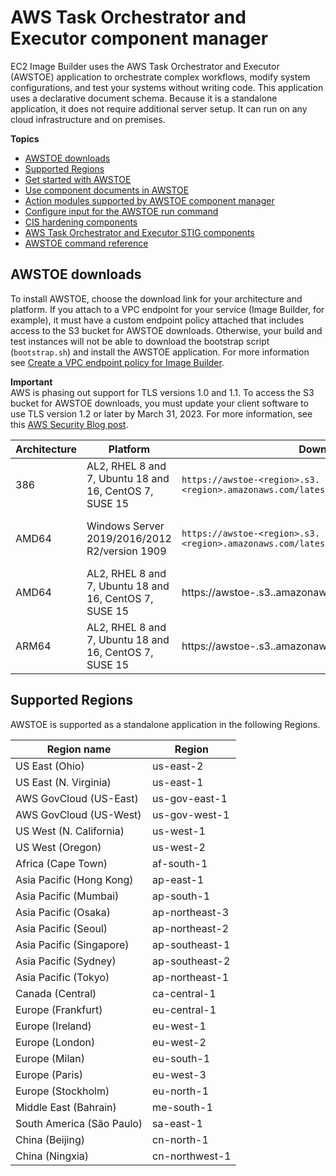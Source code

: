 # AWS Task Orchestrator and Executor component manager<a name="toe-component-manager"></a>

EC2 Image Builder uses the AWS Task Orchestrator and Executor \(AWSTOE\) application to orchestrate complex workflows, modify system configurations, and test your systems without writing code\. This application uses a declarative document schema\. Because it is a standalone application, it does not require additional server setup\. It can run on any cloud infrastructure and on premises\. 

**Topics**
+ [AWSTOE downloads](#toe-downloads)
+ [Supported Regions](#toe-supported-regions)
+ [Get started with AWSTOE](toe-get-started.md)
+ [Use component documents in AWSTOE](toe-use-documents.md)
+ [Action modules supported by AWSTOE component manager](toe-action-modules.md)
+ [Configure input for the AWSTOE run command](toe-run-config-input.md)
+ [CIS hardening components](toe-cis.md)
+ [AWS Task Orchestrator and Executor STIG components](toe-stig.md)
+ [AWSTOE command reference](toe-commands.md)

## AWSTOE downloads<a name="toe-downloads"></a>

To install AWSTOE, choose the download link for your architecture and platform\. If you attach to a VPC endpoint for your service \(Image Builder, for example\), it must have a custom endpoint policy attached that includes access to the S3 bucket for AWSTOE downloads\. Otherwise, your build and test instances will not be able to download the bootstrap script \(`bootstrap.sh`\) and install the AWSTOE application\. For more information see [Create a VPC endpoint policy for Image Builder](vpc-interface-endpoints.md#vpc-endpoint-policy)\.

**Important**  
AWS is phasing out support for TLS versions 1\.0 and 1\.1\. To access the S3 bucket for AWSTOE downloads, you must update your client software to use TLS version 1\.2 or later by March 31, 2023\. For more information, see this [AWS Security Blog post](http://aws.amazon.com/blogs/security/tls-1-2-required-for-aws-endpoints/)\.


| Architecture | Platform | Download link | Example | 
| --- | --- | --- | --- | 
|  386  |  AL2, RHEL 8 and 7, Ubuntu 18 and 16, CentOS 7, SUSE 15  | `https://awstoe-<region>.s3.<region>.amazonaws.com/latest/linux/386/awstoe`  | [https://awstoe-us-east-1.s3.us-east-1.amazonaws.com/latest/linux/386/awstoe](https://awstoe-us-east-1.s3.us-east-1.amazonaws.com/latest/linux/386/awstoe) | 
|  AMD64  |  Windows Server 2019/2016/2012 R2/version 1909  |   `https://awstoe-<region>.s3.<region>.amazonaws.com/latest/windows/amd64/awstoe.exe`  | [https://awstoe-us-east-1.s3.us-east-1.amazonaws.com/latest/windows/amd64/awstoe.exe](https://awstoe-us-east-1.s3.us-east-1.amazonaws.com/latest/windows/amd64/awstoe.exe) | 
|  AMD64  |  AL2, RHEL 8 and 7, Ubuntu 18 and 16, CentOS 7, SUSE 15  | https://awstoe\-<region>\.s3\.<region>\.amazonaws\.com/latest/linux/amd64/awstoe | [https://awstoe-us-east-1.s3.us-east-1.amazonaws.com/latest/linux/amd64/awstoe](https://awstoe-us-east-1.s3.us-east-1.amazonaws.com/latest/linux/amd64/awstoe) | 
| ARM64 | AL2, RHEL 8 and 7, Ubuntu 18 and 16, CentOS 7, SUSE 15 | https://awstoe\-<region>\.s3\.<region>\.amazonaws\.com/latest/linux/arm64/awstoe | [https://awstoe-us-east-1.s3.us-east-1.amazonaws.com/latest/linux/arm64/awstoe](https://awstoe-us-east-1.s3.us-east-1.amazonaws.com/latest/linux/arm64/awstoe) | 

## Supported Regions<a name="toe-supported-regions"></a>

AWSTOE is supported as a standalone application in the following Regions\.


| Region name | Region | 
| --- | --- | 
|  US East \(Ohio\)  |  us\-east\-2  | 
|  US East \(N\. Virginia\)  |  us\-east\-1  | 
|  AWS GovCloud \(US\-East\)  |  us\-gov\-east\-1  | 
|  AWS GovCloud \(US\-West\)  |  us\-gov\-west\-1  | 
|  US West \(N\. California\)  | us\-west\-1 | 
|  US West \(Oregon\)  | us\-west\-2 | 
|  Africa \(Cape Town\)  | af\-south\-1 | 
|  Asia Pacific \(Hong Kong\)  | ap\-east\-1 | 
|  Asia Pacific \(Mumbai\)  | ap\-south\-1 | 
|  Asia Pacific \(Osaka\)  | ap\-northeast\-3 | 
|  Asia Pacific \(Seoul\)  | ap\-northeast\-2 | 
|  Asia Pacific \(Singapore\)  | ap\-southeast\-1 | 
|  Asia Pacific \(Sydney\)  | ap\-southeast\-2 | 
|  Asia Pacific \(Tokyo\)  | ap\-northeast\-1 | 
|  Canada \(Central\)  | ca\-central\-1 | 
|  Europe \(Frankfurt\)  | eu\-central\-1 | 
|  Europe \(Ireland\)  | eu\-west\-1 | 
|  Europe \(London\)  | eu\-west\-2 | 
|  Europe \(Milan\)  | eu\-south\-1 | 
|  Europe \(Paris\)  | eu\-west\-3 | 
|  Europe \(Stockholm\)  | eu\-north\-1 | 
|  Middle East \(Bahrain\)  | me\-south\-1 | 
|  South America \(São Paulo\)  | sa\-east\-1 | 
|  China \(Beijing\)  | cn\-north\-1 | 
|  China \(Ningxia\)  | cn\-northwest\-1 | 